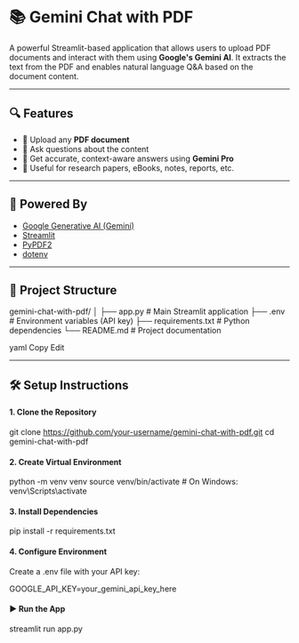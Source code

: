 # 📚 Gemini Chat with PDF

A powerful Streamlit-based application that allows users to upload PDF documents and interact with them using **Google's Gemini AI**. It extracts the text from the PDF and enables natural language Q&A based on the document content.

---

## 🔍 Features

- 📄 Upload any **PDF document**
- 💬 Ask questions about the content
- 🤖 Get accurate, context-aware answers using **Gemini Pro**
- 🧠 Useful for research papers, eBooks, notes, reports, etc.

---

## 🧠 Powered By

- [Google Generative AI (Gemini)](https://ai.google.dev/)
- [Streamlit](https://streamlit.io/)
- [PyPDF2](https://pypi.org/project/PyPDF2/)
- [dotenv](https://pypi.org/project/python-dotenv/)

---

## 📁 Project Structure

gemini-chat-with-pdf/
│
├── app.py # Main Streamlit application
├── .env # Environment variables (API key)
├── requirements.txt # Python dependencies
└── README.md # Project documentation

yaml
Copy
Edit

---

## 🛠️ Setup Instructions

#### 1. Clone the Repository


git clone https://github.com/your-username/gemini-chat-with-pdf.git
cd gemini-chat-with-pdf

#### 2. Create Virtual Environment

python -m venv venv
source venv/bin/activate  # On Windows: venv\Scripts\activate

#### 3. Install Dependencies


pip install -r requirements.txt

#### 4. Configure Environment
Create a .env file with your API key:


GOOGLE_API_KEY=your_gemini_api_key_here

#### ▶️ Run the App

streamlit run app.py
